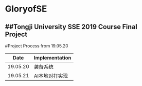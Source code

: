 # GloryofSE
##Tongji University SSE 2019 Course Final Project
---
#Project Process from 19.05.20

Date|Implementation
---|---
19.05.20|装备系统
19.05.21|AI本地对打实现
